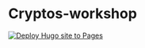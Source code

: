 # Cryptos-workshop


[![Deploy Hugo site to Pages](https://github.com/MagicBarrel7887/Cryptos-workshop/actions/workflows/hugo.yml/badge.svg)](https://github.com/MagicBarrel7887/Cryptos-workshop/actions/workflows/hugo.yml)
